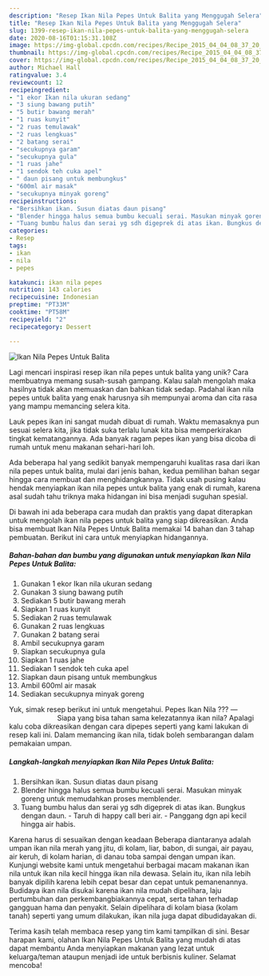 ```yaml
---
description: "Resep Ikan Nila Pepes Untuk Balita yang Menggugah Selera"
title: "Resep Ikan Nila Pepes Untuk Balita yang Menggugah Selera"
slug: 1399-resep-ikan-nila-pepes-untuk-balita-yang-menggugah-selera
date: 2020-08-16T01:15:31.108Z
image: https://img-global.cpcdn.com/recipes/Recipe_2015_04_04_08_37_20_220_b0e0198c51b3d498503e/751x532cq70/ikan-nila-pepes-untuk-balita-foto-resep-utama.jpg
thumbnail: https://img-global.cpcdn.com/recipes/Recipe_2015_04_04_08_37_20_220_b0e0198c51b3d498503e/751x532cq70/ikan-nila-pepes-untuk-balita-foto-resep-utama.jpg
cover: https://img-global.cpcdn.com/recipes/Recipe_2015_04_04_08_37_20_220_b0e0198c51b3d498503e/751x532cq70/ikan-nila-pepes-untuk-balita-foto-resep-utama.jpg
author: Michael Hall
ratingvalue: 3.4
reviewcount: 12
recipeingredient:
- "1 ekor Ikan nila ukuran sedang"
- "3 siung bawang putih"
- "5 butir bawang merah"
- "1 ruas kunyit"
- "2 ruas temulawak"
- "2 ruas lengkuas"
- "2 batang serai"
- "secukupnya garam"
- "secukupnya gula"
- "1 ruas jahe"
- "1 sendok teh cuka apel"
- " daun pisang untuk membungkus"
- "600ml air masak"
- "secukupnya minyak goreng"
recipeinstructions:
- "Bersihkan ikan. Susun diatas daun pisang"
- "Blender hingga halus semua bumbu kecuali serai. Masukan minyak goreng untuk memudahkan proses memblender."
- "Tuang bumbu halus dan serai yg sdh digeprek di atas ikan. Bungkus dengan daun. Taruh di happy call beri air. Panggang dgn api kecil hingga air habis."
categories:
- Resep
tags:
- ikan
- nila
- pepes

katakunci: ikan nila pepes 
nutrition: 143 calories
recipecuisine: Indonesian
preptime: "PT33M"
cooktime: "PT58M"
recipeyield: "2"
recipecategory: Dessert

---
```



![Ikan Nila Pepes Untuk Balita](https://img-global.cpcdn.com/recipes/Recipe_2015_04_04_08_37_20_220_b0e0198c51b3d498503e/751x532cq70/ikan-nila-pepes-untuk-balita-foto-resep-utama.jpg)

Lagi mencari inspirasi resep ikan nila pepes untuk balita yang unik? Cara membuatnya memang susah-susah gampang. Kalau salah mengolah maka hasilnya tidak akan memuaskan dan bahkan tidak sedap. Padahal ikan nila pepes untuk balita yang enak harusnya sih mempunyai aroma dan cita rasa yang mampu memancing selera kita.

Lauk pepes ikan ini sangat mudah dibuat di rumah. Waktu memasaknya pun sesuai selera kita, jika tidak suka terlalu lunak kita bisa memperkirakan tingkat kematangannya. Ada banyak ragam pepes ikan yang bisa dicoba di rumah untuk menu makanan sehari-hari loh.

Ada beberapa hal yang sedikit banyak mempengaruhi kualitas rasa dari ikan nila pepes untuk balita, mulai dari jenis bahan, kedua pemilihan bahan segar hingga cara membuat dan menghidangkannya. Tidak usah pusing kalau hendak menyiapkan ikan nila pepes untuk balita yang enak di rumah, karena asal sudah tahu triknya maka hidangan ini bisa menjadi suguhan spesial.


Di bawah ini ada beberapa cara mudah dan praktis yang dapat diterapkan untuk mengolah ikan nila pepes untuk balita yang siap dikreasikan. Anda bisa membuat Ikan Nila Pepes Untuk Balita memakai 14 bahan dan 3 tahap pembuatan. Berikut ini cara untuk menyiapkan hidangannya.

<!--inarticleads1-->

##### Bahan-bahan dan bumbu yang digunakan untuk menyiapkan Ikan Nila Pepes Untuk Balita:

1. Gunakan 1 ekor Ikan nila ukuran sedang
1. Gunakan 3 siung bawang putih
1. Sediakan 5 butir bawang merah
1. Siapkan 1 ruas kunyit
1. Sediakan 2 ruas temulawak
1. Gunakan 2 ruas lengkuas
1. Gunakan 2 batang serai
1. Ambil secukupnya garam
1. Siapkan secukupnya gula
1. Siapkan 1 ruas jahe
1. Sediakan 1 sendok teh cuka apel
1. Siapkan  daun pisang untuk membungkus
1. Ambil 600ml air masak
1. Sediakan secukupnya minyak goreng


Yuk, simak resep berikut ini untuk mengetahui. Pepes Ikan Nila ??️? —⠀⠀⠀⠀⠀⠀⠀⠀⠀ Siapa yang bisa tahan sama kelezatannya ikan nila? Apalagi kalu coba dikreasikan dengan cara dipepes seperti yang kami lakukan di resep kali ini. Dalam memancing ikan nila, tidak boleh sembarangan dalam pemakaian umpan. 

<!--inarticleads2-->

##### Langkah-langkah menyiapkan Ikan Nila Pepes Untuk Balita:

1. Bersihkan ikan. Susun diatas daun pisang
1. Blender hingga halus semua bumbu kecuali serai. Masukan minyak goreng untuk memudahkan proses memblender.
1. Tuang bumbu halus dan serai yg sdh digeprek di atas ikan. Bungkus dengan daun. - Taruh di happy call beri air. - Panggang dgn api kecil hingga air habis.


Karena harus di sesuaikan dengan keadaan Beberapa diantaranya adalah umpan ikan nila merah yang jitu, di kolam, liar, babon, di sungai, air payau, air keruh, di kolam harian, di danau toba sampai dengan umpan ikan. Kunjungi website kami untuk mengetahui berbagai macam makanan ikan nila untuk ikan nila kecil hingga ikan nila dewasa. Selain itu, ikan nila lebih banyak dipilih karena lebih cepat besar dan cepat untuk pemanenannya. Budidaya ikan nila disukai karena ikan nila mudah dipelihara, laju pertumbuhan dan perkembangbiakannya cepat, serta tahan terhadap gangguan hama dan penyakit. Selain dipelihara di kolam biasa (kolam tanah) seperti yang umum dilakukan, ikan nila juga dapat dibudidayakan di. 

Terima kasih telah membaca resep yang tim kami tampilkan di sini. Besar harapan kami, olahan Ikan Nila Pepes Untuk Balita yang mudah di atas dapat membantu Anda menyiapkan makanan yang lezat untuk keluarga/teman ataupun menjadi ide untuk berbisnis kuliner. Selamat mencoba!
